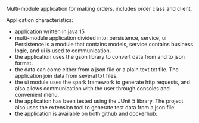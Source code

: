 Multi-module application for making orders, includes order class and client.

Application characteristics:
- application written in java 15
- multi-module application divided into: persistence, service, ui
Persistence is a module that contains models, service contains business logic, and ui is used to communication.
- the application uses the gson library to convert data from and to json format.
- the data can come either from a json file or a plain text txt file.
The application join data from several txt files.
- the ui module uses the spark framework to generate http requests, 
and also allows communication with the user through consoles and convenient menu.
- the application has been tested using the JUnit 5 library. 
The project also uses the extension tool to generate test data from a json file.
- the application is available on both github and dockerhub:.